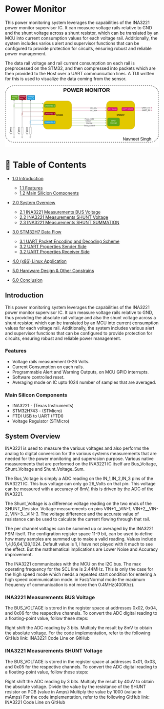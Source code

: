 # Power Monitor

This power monitoring system leverages the capabilities of the INA3221 power monitor supervisor IC. It can measure voltage rails relative to GND and the shunt voltage across a shunt resistor, which can be translated by an MCU into current consumption values for each voltage rail. Additionally, the system includes various alert and supervisor functions that can be configured to provide protection for circuits, ensuring robust and reliable power management.

The data rail voltage and rail current consumption on each rail is preprocessed on the STM32, and then compressed into packets which are then provided to the Host over a UART communication lines. A TUI written for this is used to visualize the data coming from the sensor.

<!-- Block Diagram of the Power Monitor -->
![System Block Diagram](Power_Monitor.png)

<!-- Table of Contents -->
# :notebook_with_decorative_cover: Table of Contents

- [1.0 Introduction](#introduction)
  * [1.1 Features](#features)
  * [1.2 Main Silicion Components](#main-silicon-components)

- [2.0 System Overview](#system-overview)
    * [2.1 INA3221 Measurements BUS Voltage](#ina3221-measurements-bus-voltage)
    * [2.2 INA3221 Measurements SHUNT Voltage](#ina3221-measuremets-shunt-voltage)
    * [2.3 INA3221 Measurements SHUNT SUMMATION](#ina3221-measuremetns-shunt-summation)

- [3.0 STM32H7 Data Flow](#timing-diagrams)
    - [3.1 UART Packet Encoding and Decoding Scheme](#radar-head-trigger-timing-diagram-calculation)
    - [3.2 UART Properties Sender Side](#camera-fw-trigger-timing-diagram-calculation)
    - [3.2 UART Properties Receiver Side](#camera-fw-trigger-timing-diagram-calculation)

- [4.0 (x86) Linux Application](#firmware)
- [5.0 Hardware Design & Other Constrains](#firmware)
- [6.0 Conclusion](#firmware)

<!-- Introduction -->
##  Introduction
<p><div align="left">
This power monitoring system leverages the capabilities of the INA3221 power monitor supervisor IC. It can measure voltage rails relative to GND, thus providing the absolute rail voltage and also the shunt voltage across a shunt resistor, which can be translated by an MCU into current consumption values for each voltage rail. Additionally, the system includes various alert and supervisor functions that can be configured to provide protection for circuits, ensuring robust and reliable power management.<br>

### Features
+ Voltage rails measurement 0-26 Volts.
+ Current Consumption on each rails.
+ Programmable Alert and Warning Outputs, on MCU GPIO interrupts.
+ Software controlled reset.
+ Averaging mode on IC upto 1024 number of samples that are averaged.

### Main Silicon Components 
+ INA3221 - (Texas Instruments)
+ STM32H743 - (STMicro)
+ FTDI USB to UART (FTDI)
+ Voltage Regulator (STMicro)

## System Overview
INA3221 is used to measure the various voltages and also performs the analog to digital conversion for the various systems measurements that are needed for the power monitoring and supervision purpose. Various native measurements that are performed on the INA3221 IC itself are Bus_Voltage, Shunt_Voltage and Shunt_Voltage_Sum.

The Bus_Voltage is simply a ADC reading on the IN_1,IN_2,IN_3 pins of the INA3221 IC. This bus voltage can only go 26_Volts on that pin. This voltage can be measured with a accuracy of 8mV, this is driven by the ADC of the INA3221.

The Shunt_Voltage is a difference voltage reading on the two ends of the SHUNT_Resistor. Voltage measurements on pins VIN+1__VIN-1, VIN+2__VIN-2, VIN+3__VIN-3. The voltage difference and the accurate value of resistance can be used to calculate the current flowing through that rail.

The per channel voltages can be summed up or averaged by the INA3221 FSM itself. The configration register space 11-9 bit, can be used to define how many samples are summed up to make a valid reading. Values include 1,4,16,64,128,1024. Default value is 1, I have not played with it much to see the effect. But the mathematical implications are Lower Noise and Accuracy improvement.

The INA3221 communicates with the MCU on the I2C bus. The max operating frequency for the SCL line is 2.44MHz. This is only the case for the high speed mode which needs a repeated start condition for entering a high speed communication mode. in Fast/Normal mode the maximum frequency of communication is not more then 0.4MHz(400Khz).

### INA3221 Measurements BUS Voltage
The BUS_VOLTAGE is stored in the register space at addresses 0x02, 0x04, and 0x06 for the respective channels. To convert the ADC digital reading to a floating-point value, follow these steps:

Right shift the ADC reading by 3 bits.
Multiply the result by 8mV to obtain the absolute voltage.
For the code implementation, refer to the following GitHub link: INA3221 Code Line on GitHub

### INA3221 Measurements SHUNT Voltage
The BUS_VOLTAGE is stored in the register space at addresses 0x01, 0x03, and 0x05 for the respective channels. To convert the ADC digital reading to a floating-point value, follow these steps:

Right shift the ADC reading by 3 bits.
Multiply the result by 40uV to obtain the absolute voltage.
Divide the value by the resistance of the SHUNT resistor on PCB (value in Amps)
Multiply the value by 1000 (value in mAmps)
For the code implementation, refer to the following GitHub link: INA3221 Code Line on GitHub


